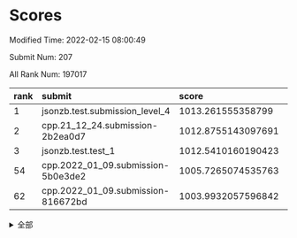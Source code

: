 # Scores

Modified Time: 2022-02-15 08:00:49

Submit Num: 207

All Rank Num: 197017

| rank |               submit               |       score        |       sigma        | pk_num |
| :--- | :--------------------------------- | :----------------- | :----------------- | :----- |
| 1    | jsonzb.test.submission_level_4     | 1013.261555358799  | 0.8273945423782344 | 3809   |
| 2    | cpp.21_12_24.submission-2b2ea0d7   | 1012.8755143097691 | 0.796092055215466  | 3806   |
| 3    | jsonzb.test.test_1                 | 1012.5410160190423 | 0.8065776434414835 | 3810   |
| 54   | cpp.2022_01_09.submission-5b0e3de2 | 1005.7265074535763 | 0.7257813411153107 | 3806   |
| 62   | cpp.2022_01_09.submission-816672bd | 1003.9932057596842 | 0.7101032899862426 | 3807   |


<details>
<summary>全部</summary>

| rank |                 submit                 |       score        |       sigma        | pk_num |
| :--- | :------------------------------------- | :----------------- | :----------------- | :----- |
| 1    | jsonzb.test.submission_level_4         | 1013.261555358799  | 0.8273945423782344 | 3809   |
| 2    | cpp.21_12_24.submission-2b2ea0d7       | 1012.8755143097691 | 0.796092055215466  | 3806   |
| 3    | jsonzb.test.test_1                     | 1012.5410160190423 | 0.8065776434414835 | 3810   |
| 4    | gobigger.level_3.submission_level_3_20 | 1012.1291185465504 | 0.781953342961711  | 3808   |
| 5    | gobigger.level_3.submission_level_3_4  | 1011.8453313708843 | 0.78456244043076   | 3806   |
| 6    | gobigger.level_3.submission_level_3_48 | 1011.5219642801524 | 0.7809090853199324 | 3809   |
| 7    | gobigger.level_3.submission_level_3_22 | 1011.101979882629  | 0.7854251788584309 | 3807   |
| 8    | gobigger.level_3.submission_level_3_23 | 1011.053653129683  | 0.7575938597257339 | 3808   |
| 9    | gobigger.level_3.submission_level_3_13 | 1010.8830703897127 | 0.7825365510147062 | 3810   |
| 10   | gobigger.level_3.submission_level_3_40 | 1010.7347903823212 | 0.7645008265064999 | 3812   |
| 11   | gobigger.level_3.submission_level_3_19 | 1010.7309519954547 | 0.7531015731187394 | 3807   |
| 12   | gobigger.level_3.submission_level_3_11 | 1010.6946790199469 | 0.7657653378494024 | 3809   |
| 13   | gobigger.level_3.submission_level_3_12 | 1010.6813281638786 | 0.7673479682820348 | 3810   |
| 14   | gobigger.level_3.submission_level_3_44 | 1010.63030060131   | 0.7490653529762091 | 3808   |
| 15   | gobigger.level_3.submission_level_3_14 | 1010.6062601247936 | 0.7865267090160653 | 3804   |
| 16   | gobigger.level_3.submission_level_3_8  | 1010.5403741570465 | 0.7692020908570704 | 3803   |
| 17   | gobigger.level_3.submission_level_3_45 | 1010.5053522477598 | 0.7697219887834493 | 3805   |
| 18   | gobigger.level_3.submission_level_3_47 | 1010.4324815825796 | 0.7496166089502957 | 3813   |
| 19   | gobigger.level_3.submission_level_3_49 | 1010.4108856168905 | 0.7647144892872381 | 3811   |
| 20   | gobigger.level_3.submission_level_3_2  | 1010.3557554371454 | 0.7704292634321636 | 3808   |
| 21   | gobigger.level_3.submission_level_3_0  | 1010.2931691882743 | 0.768757813148704  | 3806   |
| 22   | gobigger.level_3.submission_level_3_38 | 1010.2685507917039 | 0.7570981576995168 | 3807   |
| 23   | gobigger.level_3.submission_level_3_28 | 1010.1925589290767 | 0.7739294138452242 | 3809   |
| 24   | gobigger.level_3.submission_level_3_29 | 1010.1437282357316 | 0.75296175065858   | 3810   |
| 25   | gobigger.level_3.submission_level_3_37 | 1010.0058864254407 | 0.7594644946629909 | 3802   |
| 26   | gobigger.level_3.submission_level_3_17 | 1010.005015374016  | 0.78152224486412   | 3807   |
| 27   | gobigger.level_3.submission_level_3_10 | 1009.9828366160199 | 0.7533304551314058 | 3814   |
| 28   | gobigger.level_3.submission_level_3_24 | 1009.9292151368892 | 0.7536423002481779 | 3803   |
| 29   | gobigger.level_3.submission_level_3_34 | 1009.896014711657  | 0.7528123353260253 | 3804   |
| 30   | gobigger.level_3.submission_level_3_46 | 1009.8737880326769 | 0.755611345366582  | 3809   |
| 31   | gobigger.level_3.submission_level_3_3  | 1009.7941676549333 | 0.7525124194007294 | 3806   |
| 32   | gobigger.level_3.submission_level_3_30 | 1009.7312911924489 | 0.7532411096969232 | 3810   |
| 33   | gobigger.level_3.submission_level_3_41 | 1009.7255454483495 | 0.7625530020721002 | 3810   |
| 34   | gobigger.level_3.submission_level_3_7  | 1009.7033906944428 | 0.7494657964161736 | 3805   |
| 35   | gobigger.level_3.submission_level_3_35 | 1009.6901194793973 | 0.7837009959410862 | 3807   |
| 36   | gobigger.level_3.submission_level_3_9  | 1009.6014297360002 | 0.7769241335254436 | 3805   |
| 37   | gobigger.level_3.submission_level_3_25 | 1009.5442263462079 | 0.7544201464244088 | 3803   |
| 38   | gobigger.level_3.submission_level_3_21 | 1009.5432738342807 | 0.7329933464381984 | 3807   |
| 39   | gobigger.level_3.submission_level_3_39 | 1009.5354515297661 | 0.7254786132037746 | 3805   |
| 40   | gobigger.level_3.submission_level_3_1  | 1009.4199071414425 | 0.7448428371044613 | 3808   |
| 41   | gobigger.level_3.submission_level_3_42 | 1009.303913179291  | 0.7592336764639631 | 3814   |
| 42   | gobigger.level_3.submission_level_3_31 | 1009.1446506689028 | 0.7435717344915648 | 3804   |
| 43   | gobigger.level_3.submission_level_3_26 | 1009.0298006232247 | 0.7420563850532671 | 3802   |
| 44   | gobigger.level_3.submission_level_3_36 | 1009.0132309154257 | 0.7393857795808791 | 3810   |
| 45   | gobigger.level_3.submission_level_3_5  | 1008.972113142703  | 0.754212110607626  | 3804   |
| 46   | gobigger.level_3.submission_level_3_18 | 1008.9337819442555 | 0.7527093655555537 | 3810   |
| 47   | gobigger.level_3.submission_level_3_27 | 1008.9337358864254 | 0.7484194557314563 | 3808   |
| 48   | gobigger.level_3.submission_level_3_32 | 1008.9117603385941 | 0.733757743550809  | 3809   |
| 49   | gobigger.level_3.submission_level_3_16 | 1008.910913125595  | 0.7521090392466033 | 3808   |
| 50   | gobigger.level_3.submission_level_3_43 | 1008.8854693313897 | 0.7320824623710056 | 3807   |
| 51   | gobigger.level_3.submission_level_3_15 | 1008.3803254995255 | 0.7417431408049753 | 3808   |
| 52   | gobigger.level_3.submission_level_3_6  | 1008.2037292798254 | 0.7439065632414803 | 3809   |
| 53   | gobigger.level_3.submission_level_3_33 | 1008.0521262619059 | 0.753949445579759  | 3811   |
| 54   | cpp.2022_01_09.submission-5b0e3de2     | 1005.7265074535763 | 0.7257813411153107 | 3806   |
| 55   | gobigger.level_1.submission_level_1_44 | 1005.2832728375168 | 0.7299595063557152 | 3808   |
| 56   | gobigger.level_1.submission_level_1_29 | 1005.1434917914544 | 0.7180274477367563 | 3808   |
| 57   | gobigger.level_1.submission_level_1_23 | 1004.5234821043026 | 0.721084798846883  | 3809   |
| 58   | gobigger.level_1.submission_level_1_21 | 1004.0995043777773 | 0.7266325985317749 | 3805   |
| 59   | gobigger.level_1.submission_level_1_8  | 1004.0623154767779 | 0.7155578051994702 | 3803   |
| 60   | gobigger.level_1.submission_level_1_22 | 1004.015746523374  | 0.7183213338017924 | 3803   |
| 61   | gobigger.level_1.submission_level_1_13 | 1004.000492697229  | 0.7142435368389151 | 3811   |
| 62   | cpp.2022_01_09.submission-816672bd     | 1003.9932057596842 | 0.7101032899862426 | 3807   |
| 63   | gobigger.level_1.submission_level_1_40 | 1003.9569264539035 | 0.7274531014478864 | 3805   |
| 64   | gobigger.level_1.submission_level_1_25 | 1003.8989323576368 | 0.7111852964789072 | 3808   |
| 65   | gobigger.level_1.submission_level_1_11 | 1003.8862625401891 | 0.7150891020429075 | 3801   |
| 66   | gobigger.level_1.submission_level_1_33 | 1003.7597189916476 | 0.7245626239042653 | 3809   |
| 67   | gobigger.level_1.submission_level_1_45 | 1003.6847386582122 | 0.7331424432491408 | 3807   |
| 68   | gobigger.level_1.submission_level_1_14 | 1003.6701003483721 | 0.7128356305459587 | 3808   |
| 69   | gobigger.level_1.submission_level_1_31 | 1003.6652808846745 | 0.7156497613835755 | 3805   |
| 70   | gobigger.level_1.submission_level_1_10 | 1003.6181299715828 | 0.7131475739406961 | 3808   |
| 71   | gobigger.level_1.submission_level_1_41 | 1003.5614622376113 | 0.712374000253491  | 3804   |
| 72   | gobigger.level_1.submission_level_1_35 | 1003.4998385061025 | 0.7210929420200992 | 3807   |
| 73   | gobigger.level_1.submission_level_1_36 | 1003.4302025979438 | 0.7073654978468267 | 3802   |
| 74   | gobigger.level_1.submission_level_1_5  | 1003.4162838211433 | 0.716974254731528  | 3804   |
| 75   | gobigger.level_1.submission_level_1_19 | 1003.4136282298965 | 0.7249477978572142 | 3806   |
| 76   | gobigger.level_1.submission_level_1_17 | 1003.3824645869183 | 0.7044370392598992 | 3811   |
| 77   | gobigger.level_1.submission_level_1_26 | 1003.2620770910353 | 0.7200479160293562 | 3807   |
| 78   | gobigger.level_1.submission_level_1_27 | 1003.2475274805083 | 0.7206140592900782 | 3809   |
| 79   | gobigger.level_1.submission_level_1_12 | 1003.1769288188947 | 0.706486946581914  | 3805   |
| 80   | gobigger.level_1.submission_level_1_49 | 1003.1525480836268 | 0.7226116128776846 | 3809   |
| 81   | gobigger.level_1.submission_level_1_32 | 1003.1509394552711 | 0.7237949499024228 | 3808   |
| 82   | gobigger.level_1.submission_level_1_39 | 1003.1277638054491 | 0.7226985731512817 | 3802   |
| 83   | gobigger.level_1.submission_level_1_30 | 1003.0596466771451 | 0.7198654582396867 | 3805   |
| 84   | gobigger.level_1.submission_level_1_0  | 1003.0199790989086 | 0.7062822081313131 | 3808   |
| 85   | gobigger.level_1.submission_level_1_38 | 1002.9752818478812 | 0.7297315038235348 | 3811   |
| 86   | gobigger.level_1.submission_level_1_20 | 1002.8952895280156 | 0.7224406387856078 | 3809   |
| 87   | gobigger.level_1.submission_level_1_46 | 1002.8601705535956 | 0.7078486856035169 | 3804   |
| 88   | gobigger.level_1.submission_level_1_16 | 1002.8192850724151 | 0.7097036789091716 | 3804   |
| 89   | gobigger.level_1.submission_level_1_1  | 1002.7989383544852 | 0.7206797421056969 | 3804   |
| 90   | gobigger.level_1.submission_level_1_24 | 1002.787650829319  | 0.7171907437557686 | 3804   |
| 91   | gobigger.level_1.submission_level_1_48 | 1002.7568183715971 | 0.707421417597292  | 3813   |
| 92   | gobigger.level_1.submission_level_1_34 | 1002.7506265721954 | 0.7139344724966753 | 3805   |
| 93   | gobigger.level_1.submission_level_1_28 | 1002.7389625016109 | 0.7157722583700308 | 3811   |
| 94   | gobigger.level_1.submission_level_1_3  | 1002.654262343971  | 0.7115850706944241 | 3808   |
| 95   | gobigger.level_1.submission_level_1_9  | 1002.6503671276686 | 0.7103465135996593 | 3803   |
| 96   | gobigger.level_1.submission_level_1_18 | 1002.494161711645  | 0.710058693072308  | 3807   |
| 97   | gobigger.level_1.submission_level_1_43 | 1002.4895662132179 | 0.7240629009447385 | 3810   |
| 98   | gobigger.level_1.submission_level_1_6  | 1002.4256543233178 | 0.7226809419038588 | 3804   |
| 99   | gobigger.level_1.submission_level_1_42 | 1002.3774626939767 | 0.7259535879468936 | 3812   |
| 100  | gobigger.level_1.submission_level_1_37 | 1002.355046505931  | 0.7174154169362251 | 3805   |
| 101  | gobigger.level_1.submission_level_1_2  | 1002.2763207507662 | 0.7120263284846952 | 3806   |
| 102  | gobigger.level_1.submission_level_1_47 | 1001.808605283653  | 0.7157893593814274 | 3809   |
| 103  | gobigger.level_1.submission_level_1_15 | 1001.7855110977338 | 0.7054699050714497 | 3804   |
| 104  | gobigger.level_1.submission_level_1_7  | 1001.4650314775939 | 0.7159173453969985 | 3813   |
| 105  | gobigger.level_1.submission_level_1_4  | 1001.25424480577   | 0.7135630272773175 | 3806   |
| 106  | gobigger.random.submission_random_17   | 997.493297024599   | 0.7162996603651935 | 3807   |
| 107  | gobigger.random.submission_random_47   | 997.3703901372622  | 0.7084053851087024 | 3810   |
| 108  | gobigger.random.submission_random_35   | 996.9040420020374  | 0.7071636034630205 | 3809   |
| 109  | gobigger.random.submission_random_42   | 996.8997237130708  | 0.7257434589451941 | 3810   |
| 110  | gobigger.random.submission_random_29   | 996.898829384485   | 0.7103735477651191 | 3804   |
| 111  | gobigger.random.submission_random_34   | 996.8580996494131  | 0.7000266824585587 | 3812   |
| 112  | gobigger.random.submission_random_12   | 996.8088652290575  | 0.702003236099464  | 3807   |
| 113  | gobigger.random.submission_random_0    | 996.660302453693   | 0.7186961173954176 | 3804   |
| 114  | gobigger.random.submission_random_49   | 996.5304742567088  | 0.6963725656218145 | 3809   |
| 115  | gobigger.random.submission_random_8    | 996.5122816736532  | 0.7096731651530027 | 3808   |
| 116  | gobigger.random.submission_random_2    | 996.4791775454063  | 0.7173562681873709 | 3808   |
| 117  | gobigger.random.submission_random_37   | 996.4504327893209  | 0.7082092691698936 | 3802   |
| 118  | gobigger.random.submission_random_19   | 996.4207692247631  | 0.7113353760910092 | 3805   |
| 119  | gobigger.random.submission_random_25   | 996.3569527546119  | 0.7118036075821552 | 3810   |
| 120  | gobigger.random.submission_random_13   | 996.342503066969   | 0.7089795043480832 | 3805   |
| 121  | gobigger.random.submission_random_21   | 996.3284922298104  | 0.7046141571960955 | 3805   |
| 122  | gobigger.random.submission_random_18   | 996.2767498928417  | 0.7034309696780515 | 3806   |
| 123  | gobigger.random.submission_random_26   | 996.2614185171163  | 0.7146992400734579 | 3812   |
| 124  | gobigger.random.submission_random_32   | 996.223930528091   | 0.6887576211476204 | 3807   |
| 125  | gobigger.random.submission_random_15   | 996.1968827312052  | 0.7165569411883724 | 3805   |
| 126  | gobigger.random.submission_random_39   | 996.1703476974329  | 0.7193430664193516 | 3809   |
| 127  | gobigger.random.submission_random_44   | 996.1186626244462  | 0.7176027281881724 | 3804   |
| 128  | gobigger.random.submission_random_11   | 996.0562896694827  | 0.717070756045439  | 3805   |
| 129  | gobigger.random.submission_random_7    | 996.005153743469   | 0.7155395954128448 | 3810   |
| 130  | gobigger.random.submission_random_30   | 995.9936244991128  | 0.7091011574948857 | 3812   |
| 131  | gobigger.random.submission_random_31   | 995.9398041025812  | 0.7075229758687325 | 3802   |
| 132  | gobigger.random.submission_random_16   | 995.909958921848   | 0.7028623580916548 | 3810   |
| 133  | gobigger.random.submission_random_46   | 995.9023739847717  | 0.7066925420357022 | 3809   |
| 134  | gobigger.random.submission_random_43   | 995.8931890586732  | 0.7002692257152714 | 3808   |
| 135  | gobigger.random.submission_random_48   | 995.8364402097492  | 0.715262128859426  | 3807   |
| 136  | gobigger.random.submission_random_41   | 995.811901460471   | 0.700930286015062  | 3811   |
| 137  | gobigger.random.submission_random_6    | 995.7979426773206  | 0.7139391319066821 | 3810   |
| 138  | gobigger.random.submission_random_45   | 995.7934880326547  | 0.7171997090439884 | 3809   |
| 139  | gobigger.random.submission_random_1    | 995.7385844479036  | 0.7121817703016159 | 3804   |
| 140  | gobigger.random.submission_random_33   | 995.725499624741   | 0.7018548185936951 | 3806   |
| 141  | gobigger.random.submission_random_27   | 995.7038986233259  | 0.7259297978681947 | 3815   |
| 142  | gobigger.random.submission_random_3    | 995.6905620969358  | 0.7042303038355169 | 3809   |
| 143  | gobigger.random.submission_random_14   | 995.6272162670602  | 0.7132069150759789 | 3801   |
| 144  | gobigger.random.submission_random_10   | 995.619707627373   | 0.6925733766157521 | 3812   |
| 145  | gobigger.random.submission_random_38   | 995.6134980607786  | 0.7051854600008843 | 3808   |
| 146  | gobigger.random.submission_random_5    | 995.6111591378009  | 0.7083333132694106 | 3807   |
| 147  | gobigger.random.submission_random_24   | 995.6023521732516  | 0.711863936864869  | 3810   |
| 148  | gobigger.random.submission_random_36   | 995.5945536259045  | 0.7130763388413814 | 3810   |
| 149  | gobigger.random.submission_random_23   | 995.4235665346978  | 0.7150674078387504 | 3806   |
| 150  | gobigger.random.submission_random_4    | 995.3045958586994  | 0.7123697030116315 | 3803   |
| 151  | gobigger.random.submission_random_28   | 995.2027744185762  | 0.7199441149990082 | 3806   |
| 152  | gobigger.random.submission_random_40   | 995.0893198840745  | 0.7282331803856142 | 3808   |
| 153  | gobigger.random.submission_random_9    | 994.8122916889805  | 0.7299029362093851 | 3807   |
| 154  | gobigger.random.submission_random_22   | 994.5782378990227  | 0.7063912422035982 | 3808   |
| 155  | gobigger.random.submission_random_20   | 994.5317924756486  | 0.7049950751376696 | 3808   |
| 156  | gobigger.level_2.submission_level_2_34 | 994.2534543592585  | 0.7195901563678487 | 3805   |
| 157  | gobigger.level_2.submission_level_2_48 | 994.1826114078531  | 0.7307845742236178 | 3803   |
| 158  | gobigger.level_2.submission_level_2_5  | 994.1809472792228  | 0.7399941796902082 | 3810   |
| 159  | gobigger.level_2.submission_level_2_6  | 993.8370984981915  | 0.7125905531654243 | 3804   |
| 160  | gobigger.level_2.submission_level_2_14 | 993.6676692225017  | 0.7317979650198801 | 3803   |
| 161  | gobigger.level_2.submission_level_2_2  | 993.2878387589516  | 0.7216373509609519 | 3812   |
| 162  | gobigger.level_2.submission_level_2_37 | 993.2875980875219  | 0.7338384682258388 | 3806   |
| 163  | gobigger.level_2.submission_level_2_46 | 993.0871157131288  | 0.7231905597230698 | 3801   |
| 164  | gobigger.level_2.submission_level_2_19 | 992.9784211401384  | 0.7270020698918751 | 3802   |
| 165  | gobigger.level_2.submission_level_2_1  | 992.9723892906634  | 0.7315745894898036 | 3804   |
| 166  | gobigger.level_2.submission_level_2_42 | 992.8690396732488  | 0.7473729434173426 | 3806   |
| 167  | gobigger.level_2.submission_level_2_20 | 992.8595371412952  | 0.7328655841376208 | 3805   |
| 168  | gobigger.level_2.submission_level_2_31 | 992.8014866752538  | 0.7290125077287235 | 3808   |
| 169  | gobigger.level_2.submission_level_2_4  | 992.6611158464724  | 0.7490394125782114 | 3806   |
| 170  | gobigger.level_2.submission_level_2_36 | 992.6502178959588  | 0.7621582904972138 | 3805   |
| 171  | gobigger.level_2.submission_level_2_8  | 992.5906146927356  | 0.7371135708761641 | 3802   |
| 172  | gobigger.level_2.submission_level_2_24 | 992.5334557377265  | 0.743940586010208  | 3807   |
| 173  | gobigger.level_2.submission_level_2_17 | 992.4085593378635  | 0.745236240158637  | 3808   |
| 174  | gobigger.level_2.submission_level_2_10 | 992.4048474462301  | 0.7386533486165632 | 3799   |
| 175  | gobigger.level_2.submission_level_2_11 | 992.3221779397825  | 0.7530307423915207 | 3805   |
| 176  | gobigger.level_2.submission_level_2_33 | 992.2947039674507  | 0.7317959090551441 | 3814   |
| 177  | gobigger.level_2.submission_level_2_28 | 992.2938809865104  | 0.7480499032444843 | 3808   |
| 178  | gobigger.level_2.submission_level_2_7  | 992.2871234028258  | 0.7444693190196484 | 3806   |
| 179  | gobigger.level_2.submission_level_2_39 | 992.2415837282953  | 0.7256890667851102 | 3807   |
| 180  | gobigger.level_2.submission_level_2_38 | 992.1223255479449  | 0.7385028783846848 | 3808   |
| 181  | gobigger.level_2.submission_level_2_45 | 992.100606424104   | 0.7332843929599008 | 3804   |
| 182  | gobigger.level_2.submission_level_2_40 | 991.9359248533251  | 0.7557174820547726 | 3807   |
| 183  | gobigger.level_2.submission_level_2_29 | 991.9138091026018  | 0.7549005670993157 | 3808   |
| 184  | gobigger.level_2.submission_level_2_26 | 991.8349639663027  | 0.762424853688009  | 3812   |
| 185  | gobigger.level_2.submission_level_2_23 | 991.8171342103306  | 0.7338169925534955 | 3810   |
| 186  | gobigger.level_2.submission_level_2_3  | 991.7948414040211  | 0.7544966898491124 | 3808   |
| 187  | gobigger.level_2.submission_level_2_9  | 991.761662471657   | 0.724828192616293  | 3801   |
| 188  | gobigger.level_2.submission_level_2_15 | 991.6994483766262  | 0.7446123614269583 | 3812   |
| 189  | gobigger.level_2.submission_level_2_27 | 991.6704592630482  | 0.7409653474066941 | 3811   |
| 190  | gobigger.level_2.submission_level_2_35 | 991.6587473248178  | 0.7449408514537957 | 3807   |
| 191  | gobigger.level_2.submission_level_2_47 | 991.6037497422159  | 0.7463887824354111 | 3810   |
| 192  | gobigger.level_2.submission_level_2_16 | 991.5841207841997  | 0.7729331989060434 | 3810   |
| 193  | gobigger.level_2.submission_level_2_13 | 991.5683779271038  | 0.7703686514198111 | 3808   |
| 194  | gobigger.level_2.submission_level_2_44 | 991.4691984536653  | 0.7576997262957155 | 3801   |
| 195  | gobigger.level_2.submission_level_2_43 | 991.3624693721199  | 0.7352534524630219 | 3807   |
| 196  | gobigger.level_2.submission_level_2_0  | 991.309740341686   | 0.7559856900288647 | 3809   |
| 197  | gobigger.level_2.submission_level_2_25 | 991.3036087584502  | 0.772622333295698  | 3803   |
| 198  | gobigger.level_2.submission_level_2_21 | 991.3010720534038  | 0.7578827729297342 | 3802   |
| 199  | gobigger.level_2.submission_level_2_22 | 991.160936311897   | 0.7656815722865358 | 3806   |
| 200  | gobigger.level_2.submission_level_2_30 | 991.0413052766534  | 0.7701705213834993 | 3806   |
| 201  | gobigger.level_2.submission_level_2_18 | 990.8071223845496  | 0.7430487590748185 | 3809   |
| 202  | gobigger.level_2.submission_level_2_12 | 990.6674848326054  | 0.757355830900396  | 3806   |
| 203  | gobigger.level_2.submission_level_2_32 | 990.3741064054233  | 0.7640587629525889 | 3805   |
| 204  | gobigger.level_2.submission_level_2_49 | 990.0023787793702  | 0.7785925661812669 | 3811   |
| 205  | gobigger.level_2.submission_level_2_41 | 989.5930262603946  | 0.802241875037348  | 3810   |
| 206  | gobigger.none.submission_none_0        | 976.8622652285285  | 1.4503505630832116 | 3806   |
| 207  | gobigger.none.submission_none_1        | 975.8739234670888  | 1.4329131614002217 | 3805   |

</details>